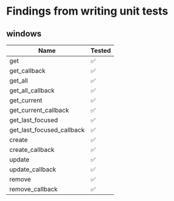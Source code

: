 # Findings from writing unit tests

## windows

| Name                      | Tested |
| ------------------------- | ------ |
| get                       | ✅     |
| get_callback              | ✅     |
| get_all                   | ✅     |
| get_all_callback          | ✅     |
| get_current               | ✅     |
| get_current_callback      | ✅     |
| get_last_focused          | ✅     |
| get_last_focused_callback | ✅     |
| create                    | ✅     |
| create_callback           | ✅     |
| update                    | ✅     |
| update_callback           | ✅     |
| remove                    | ✅     |
| remove_callback           | ✅     |
